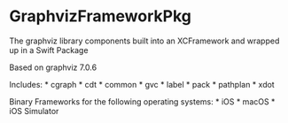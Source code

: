 # GraphvizFrameworkPkg

The graphviz library components built into an XCFramework and wrapped up in a Swift Package

Based on graphviz 7.0.6

Includes:
    * cgraph
    * cdt
    * common
    * gvc
    * label
    * pack
    * pathplan
    * xdot
    
Binary Frameworks for the following operating systems:
    * iOS
    * macOS
    * iOS Simulator

